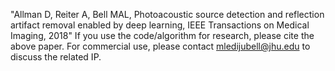 "Allman D, Reiter A, Bell MAL, Photoacoustic source detection and reflection artifact removal enabled by deep learning, IEEE Transactions on Medical Imaging, 2018"
If you use the code/algorithm for research, please cite the above paper. For commercial use, please contact mledijubell@jhu.edu to discuss the related IP.
